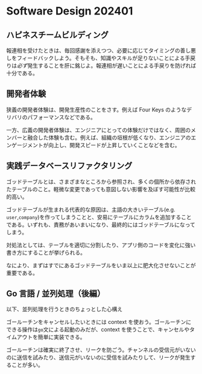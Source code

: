 # Software Design 202401

## ハピネスチームビルディング

報連相を受けたときは、毎回感謝を添えつつ、必要に応じてタイミングの善し悪しをフィードバックしよう。そもそも、知識やスキルが足りないことによる手戻りは*必ず*発生することを肝に銘じよ。報連相が遅いことによる手戻りを防げれば十分である。

## 開発者体験

狭義の開発者体験は、開発生産性のことをさす。例えば Four Keys のようなデリバリのパフォーマンスなどである。

一方、広義の開発者体験は、エンジニアにとっての体験だけではなく、周囲のメンバーと融合した体験も含む。例えば、組織の垣根が低くなり、エンジニアのエンゲージメントが向上し、開発スピードが上昇していくことなどを含む。

## 実践データベースリファクタリング

ゴッドテーブルとは、さまざまなところから参照され、多くの個所から依存されたテーブルのこと。軽微な変更であっても意図しない影響を及ぼす可能性が比較的高い。

ゴッドテーブルが生まれる代表的な原因は、主語の大きいテーブル(e.g. `user`,`company`)を作ってしまうことと、安易にテーブルにカラムを追加することである。いずれも、責務があいまいになり、最終的にはゴッドテーブルになってしまう。

対処法としては、テーブルを適切に分割したり、アプリ側のコードを変化に強い書き方にすることが挙げられる。

なにより、まずはすでにあるゴッドテーブルをいま以上に肥大化させないことが重要である。

## Go 言語 / 並列処理（後編）

以下、並列処理を行うときのちょっとした心構え

ゴールーチンをキャンセルしたいときには context を使おう。ゴールーチンにできる操作は`go`文による起動のみだが、context を使うことで、キャンセルやタイムアウトを簡単に実装できる。

ゴールーチンは確実に終了させ、リークを防ごう。チャンネルの受信元がいないのに送信を試みたり、送信元がいないのに受信を試みたりして、リークが発生することが多い。
